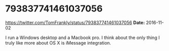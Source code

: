 # 793837741461037056
https://twitter.com/TomFrankly/status/793837741461037056
**Date:** 2016-11-02

I run a Windows desktop and a Macbook pro. I think about the only thing I truly like more about OS X is iMessage integration.
